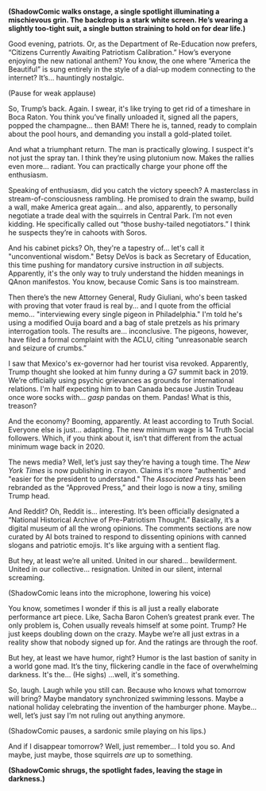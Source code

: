 **(ShadowComic walks onstage, a single spotlight illuminating a mischievous grin. The backdrop is a stark white screen. He’s wearing a slightly too-tight suit, a single button straining to hold on for dear life.)**

Good evening, patriots. Or, as the Department of Re-Education now prefers, “Citizens Currently Awaiting Patriotism Calibration.” How’s everyone enjoying the new national anthem? You know, the one where “America the Beautiful” is sung entirely in the style of a dial-up modem connecting to the internet? It’s… hauntingly nostalgic.

(Pause for weak applause)

So, Trump’s back. Again. I swear, it's like trying to get rid of a timeshare in Boca Raton. You think you’ve finally unloaded it, signed all the papers, popped the champagne… then BAM! There he is, tanned, ready to complain about the pool hours, and demanding you install a gold-plated toilet.

And what a triumphant return. The man is practically glowing. I suspect it's not just the spray tan. I think they’re using plutonium now. Makes the rallies even more… radiant. You can practically charge your phone off the enthusiasm.

Speaking of enthusiasm, did you catch the victory speech? A masterclass in stream-of-consciousness rambling. He promised to drain the swamp, build a wall, make America great again… and also, apparently, to personally negotiate a trade deal with the squirrels in Central Park. I’m not even kidding. He specifically called out “those bushy-tailed negotiators.” I think he suspects they’re in cahoots with Soros.

And his cabinet picks? Oh, they're a tapestry of… let's call it "unconventional wisdom." Betsy DeVos is back as Secretary of Education, this time pushing for mandatory cursive instruction in *all* subjects. Apparently, it's the only way to truly understand the hidden meanings in QAnon manifestos. You know, because Comic Sans is too mainstream.

Then there’s the new Attorney General, Rudy Giuliani, who's been tasked with proving that voter fraud is real by… and I quote from the official memo… "interviewing every single pigeon in Philadelphia." I'm told he's using a modified Ouija board and a bag of stale pretzels as his primary interrogation tools. The results are… inconclusive. The pigeons, however, have filed a formal complaint with the ACLU, citing “unreasonable search and seizure of crumbs.”

I saw that Mexico's ex-governor had her tourist visa revoked. Apparently, Trump thought she looked at him funny during a G7 summit back in 2019. We’re officially using psychic grievances as grounds for international relations. I'm half expecting him to ban Canada because Justin Trudeau once wore socks with… *gasp* pandas on them. Pandas! What is this, treason?

And the economy? Booming, apparently. At least according to Truth Social. Everyone else is just… adapting. The new minimum wage is 14 Truth Social followers. Which, if you think about it, isn’t that different from the actual minimum wage back in 2020.

The news media? Well, let’s just say they’re having a tough time. The *New York Times* is now publishing in crayon. Claims it's more "authentic" and "easier for the president to understand." The *Associated Press* has been rebranded as the “Approved Press,” and their logo is now a tiny, smiling Trump head.

And Reddit? Oh, Reddit is… interesting. It’s been officially designated a “National Historical Archive of Pre-Patriotism Thought.” Basically, it’s a digital museum of all the wrong opinions. The comments sections are now curated by AI bots trained to respond to dissenting opinions with canned slogans and patriotic emojis. It's like arguing with a sentient flag.

But hey, at least we’re all united. United in our shared… bewilderment. United in our collective… resignation. United in our silent, internal screaming.

(ShadowComic leans into the microphone, lowering his voice)

You know, sometimes I wonder if this is all just a really elaborate performance art piece. Like, Sacha Baron Cohen’s greatest prank ever. The only problem is, Cohen usually reveals himself at some point. Trump? He just keeps doubling down on the crazy. Maybe we’re all just extras in a reality show that nobody signed up for. And the ratings are through the roof.

But hey, at least we have humor, right? Humor is the last bastion of sanity in a world gone mad. It’s the tiny, flickering candle in the face of overwhelming darkness. It's the… (He sighs) …well, it's something.

So, laugh. Laugh while you still can. Because who knows what tomorrow will bring? Maybe mandatory synchronized swimming lessons. Maybe a national holiday celebrating the invention of the hamburger phone. Maybe… well, let’s just say I’m not ruling out anything anymore.

(ShadowComic pauses, a sardonic smile playing on his lips.)

And if I disappear tomorrow? Well, just remember… I told you so. And maybe, just maybe, those squirrels *are* up to something.

**(ShadowComic shrugs, the spotlight fades, leaving the stage in darkness.)**